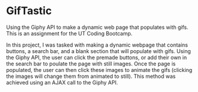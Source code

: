 # GifTastic
Using the Giphy API to make a dynamic web page that populates with gifs. This is an assignment for the UT Coding Bootcamp. 

In this project, I was tasked with making a dynamic webpage that contains buttons, a search bar, and a blank section that will populate with gifs. Using the Giphy API, the user can click the premade buttons, or add their own in the search bar to poulate the page with still images. Once the page is populated, the user can then click these images to animate the gifs (clicking the images will change them from animated to still). This method was achieved using an AJAX call to the Giphy API. 
